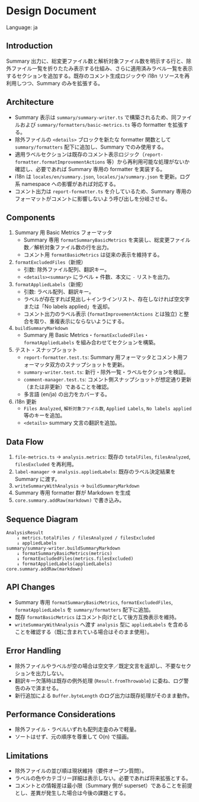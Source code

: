 # Design Document

Language: ja

## Introduction
Summary 出力に、総変更ファイル数と解析対象ファイル数を明示する行と、除外ファイル一覧を折りたたみ表示する仕組み、さらに適用済みラベル一覧を表示するセクションを追加する。既存のコメント生成ロジックや i18n リソースを再利用しつつ、Summary のみを拡張する。

## Architecture
- Summary 表示は `summary/summary-writer.ts` で構築されるため、同ファイルおよび `summary/formatters/basic-metrics.ts` 等の formatter を拡張する。
- 除外ファイルの `<details>` ブロックを新たな formatter 関数として `summary/formatters` 配下に追加し、Summary でのみ使用する。
- 適用ラベルセクションは既存のコメント表示ロジック（`report-formatter.formatImprovementActions` 等）から再利用可能な処理がないか確認し、必要であれば Summary 専用の formatter を実装する。
- i18n は `locales/en/summary.json`, `locales/ja/summary.json` を更新。ログ系 namespace への影響があれば対応する。
- コメント出力は `report-formatter.ts` を介しているため、Summary 専用のフォーマットがコメントに影響しないよう呼び出しを分岐させる。

## Components
1. Summary 用 Basic Metrics フォーマッタ
   - Summary 専用 `formatSummaryBasicMetrics` を実装し、総変更ファイル数／解析対象ファイル数の行を出力。
   - コメント用 `formatBasicMetrics` は従来の表示を維持する。
2. `formatExcludedFiles`（新規）
   - 引数: 除外ファイル配列、翻訳キー。
   - `<details><summary>` にラベル + 件数、本文に `-` リストを出力。
3. `formatAppliedLabels`（新規）
   - 引数: ラベル配列、翻訳キー。
   - ラベルが存在すれば見出し＋インラインリスト、存在しなければ空文字または「No labels applied」を返却。
   - コメント出力のラベル表示 (`formatImprovementActions` とは独立) と整合を取り、重複表示にならないようにする。
4. `buildSummaryMarkdown`
   - Summary 用 Basic Metrics・`formatExcludedFiles`・`formatAppliedLabels` を組み合わせてセクションを構築。
5. テスト・スナップショット
   - `report-formatter.test.ts`: Summary 用フォーマッタとコメント用フォーマッタ双方のスナップショットを更新。
   - `summary-writer.test.ts`: 新行・除外一覧・ラベルセクションを検証。
   - `comment-manager.test.ts`: コメント側スナップショットが想定通り更新（または非更新）であることを確認。
   - 多言語 (en/ja) の出力をカバーする。
6. i18n 更新
   - `Files Analyzed`, `解析対象ファイル数`, `Applied Labels`, `No labels applied` 等のキーを追加。
   - `<details>` summary 文言の翻訳を追加。

## Data Flow
1. `file-metrics.ts` → `analysis.metrics`: 既存の `totalFiles`, `filesAnalyzed`, `filesExcluded` を再利用。
2. `label-manager` → `analysis.appliedLabels`: 既存のラベル決定結果を Summary に渡す。
3. `writeSummaryWithAnalysis` → `buildSummaryMarkdown`
4. Summary 専用 formatter 群が Markdown を生成
5. `core.summary.addRaw(markdown)` で書き込み。

## Sequence Diagram
```
AnalysisResult
    ↓ metrics.totalFiles / filesAnalyzed / filesExcluded
    ↓ appliedLabels
summary/summary-writer.buildSummaryMarkdown
    ↓ formatSummaryBasicMetrics(metrics)
    ↓ formatExcludedFiles(metrics.filesExcluded)
    ↓ formatAppliedLabels(appliedLabels)
core.summary.addRaw(markdown)
```

## API Changes
- Summary 専用 `formatSummaryBasicMetrics`, `formatExcludedFiles`, `formatAppliedLabels` を `summary/formatters` 配下に追加。
- 既存 `formatBasicMetrics` はコメント向けとして後方互換表示を維持。
- `writeSummaryWithAnalysis` へ渡す `analysis` 型に `appliedLabels` を含めることを確認する（既に含まれている場合はそのまま使用）。

## Error Handling
- 除外ファイルやラベルが空の場合は空文字／既定文言を返却し、不要なセクションを出力しない。
- 翻訳キー欠落時は既存の例外処理 (`Result.fromThrowable`) に委ね、ログ警告のみで済ませる。
- 新行追加による `Buffer.byteLength` のログ出力は既存処理がそのまま動作。

## Performance Considerations
- 除外ファイル・ラベルいずれも配列走査のみで軽量。
- ソートはせず、元の順序を尊重して O(n) で描画。

## Limitations
- 除外ファイルの並び順は現状維持（要件オープン質問）。
- ラベルの色やカテゴリー詳細は表示しない。必要であれば将来拡張とする。
- コメントとの情報差は最小限（Summary 側が superset）であることを前提とし、差異が発生した場合は今後の課題とする。
